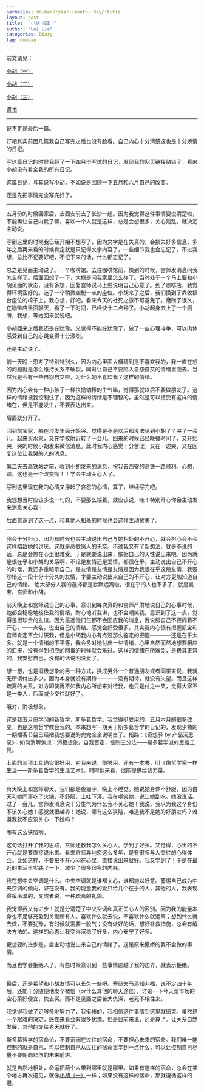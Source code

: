 ```yaml
---
permalink: douban/:year-:month-:day/:title
layout: post
title:  "小胡（四）"
author: "Lei Lie"
categories: Diary
tag: douban
---
```


前文请见：

[小胡（一）](https://leilie.top/douban/2020-01-19/Diary-Hu)

[小胡（二）](https://leilie.top/douban/2023-02-15/Diary-Hu)

[小胡（三）](https://leilie.top/douban/2023-04-02/Diary-Hu)

[遗书](https://leilie.top/douban/2023-02-13/Diary)

---

说不定是最后一篇。

好吧其实前面几篇我自己写完之后也没有脸看。自己内心十分清楚这也是十分矫情的日记。

写这篇日记的时候我翻了一下四月份写过的日记，发现我的网页链接贴错了，看来小胡没有看全我的所有日记。

这篇日记，与其说写小胡，不如说是回顾一下五月和六月自己的改变。

还是先把事情完全写完好了。

---

五月份的时候回家后，去西安前去了长沙一趟。因为我觉得这件事情要说清楚啦，不能再让自己内耗了嘛，喜欢一个人就是这样，总是会想很多，关心则乱。就决定主动说。

写到这里的时候我已经开始不想写了，因为文字是在失真的，会损失好多信息，多年之后再来看的时候肯定就是只记得文字内容了，一些细节我也会忘记了。不过我想，总比不记要好吧，不记下来的话，什么都忘记了。

总之是见面主动说了。一个咖啡馆。去往咖啡馆前，快到的时候，宫师发消息问我怎么样了。后面回想了一下，大概是问我家里怎么样了。当时处于一个马上要和小胡见面的状态，没有多想，回复宫师说马上要说明自己心意了。到了咖啡店，我觉得环境蛮好的。选了一个稍微幽秘一点的座位。小胡来了之后，我们换到了靠收银台座位的椅子上。我心想，好吧，看来今天的社死之旅不可避免了。磨蹭了很久，在咖啡店里面聊天，看了一下时间，已经快十二点钟了。小胡起身去上了一个厕所，我想，等她回来就说吧。

小胡回来之后我还是在犹豫。又觉得不能在犹豫了，做了一些心理斗争，可以肉体感受到自己的心跳变得十分激烈。

还是主动说了。

前一天晚上思考了特别特别久，因为内心里面大概猜到是不喜欢我的，我一直在想的问题就是怎么维持关系不破裂，同时让自己不要陷入自怨自艾的情绪里面去。当然我是会有一些自怨自艾啦，为什么她不喜欢我？这样的情绪。

因为内心会有一种小孩子一样执拗幼稚的生气嘛，觉得那就以后不要做朋友了。这样的情绪被我控制住了，因为这样的情绪是不理智的，虽然是可以接受有这样的情绪在，但是不能发生，不要表达出来。

后面就分开了。

回到凯宝家，躺在沙发里面开始哭。觉得是不是以后都没法见到小胡了？哭了一会儿，起来买水果，又在学校附近转了一会儿。回来的时候已经晚餐时间了，又开始哭，哭的时候小胡发来微信消息。此时我内心感觉十分苦涩，又在一边哭，又在回复这位让我哭的人的消息。

第二天去高铁站之前，收到小胡发来的消息，祝我去西安的高铁一路顺利。心想，耶，这也是一个改变呢！！学会主动关心人了。

写到这里现在我的心情又浮起了哀怨的心情，算了，继续写完吧。

我想想当时应该多说一句的，不要那么端着，就应该说，哇！特别开心你会主动发来消息关心我！

后面意识到了这一点，和其他人相处的时候也会这样主动赞美了。

---

我会十分担心，因为有时候也会主动说出自己与她相处的不开心，就会担心会不会这样招致她的讨厌。这就是高敏感人的无奈。不过我又有了新想法，就是不说的话，总是会憋在心里很难受。于是就要说出来，依据自己的天性说出来吧。因为就是很在乎和小胡的关系啊，不论是友情还是爱情，都很在乎。主动说出自己不开心的时候，我还多重暗示自己，是友情是友情是友情是因为我很在乎这段友情，我要珍惜这一段十分十分久的友情，才要主动说出来自己的不开心，让对方更加知道自己的情绪。 绝大部分人我的选择都是默默远离啦。很在乎的人也不多了，就是凯宝、宫师和小胡。

前天晚上和宫师说自己的心事，意识到每次真的和宫师严肃地说自己的心事时候，她都会稳稳地接住我的情绪，耐心地听我讲，也不会嘲笑我。意识到了这一点，觉得是很珍贵的友谊。因为最近他们仨都不会回应我的消息，我说服自己不要闷着不开心，一一点名，说出自己的情绪。感觉会好受很多。其实我内心很有把握凯宝和宫师肯定不会讨厌我，但是小胡我内心有点没那么鉴定的把握————还是在乎太多。就是一个情绪的不平等，我会多对她付出一些情绪，心里自然而然地想要相应的汇报，没有得到相应的回报的时候就会难过。这样的情绪在所难免，是极其正常的，我安慰自己，没有的话说明没爱了。

想一想，也是消极想象的另一种方式，换成另外一个普通朋友或者同学来说，我就无所谓付出多少，因为本身就没有期待————没有期待，就没有失望。而且这样疏离的关系，对方即使再不如我内心所想来对待我，也只是付之一笑，觉得大家不是一类人，后面减少交往就好了。

哦对，消极想象。

这是我五月份学习的新哲学，斯多葛哲学。我觉得挺受用的，五月六月的很多改变，也是这项哲学教会我的。本来想写一期关于斯多葛哲学的日记的，发现少楠的一期播客节目已经把我想要说的完完全全说明白了。指路：《奇想驿 by 产品沉思录》：如何消解焦虑：消极想象，自我否定，控制三分法——斯多葛学派的思维工具。

上面的三项工具确实很好用，对我来说，很够用。还有一本书，叫《像哲学家一样生活——斯多葛哲学的生活艺术》。时时翻来看，很能提供给我力量。

---

有天晚上和宫师聊天，我们都是夜猫子，晚上不睡觉。她说她身体不舒服，因为白天和她同事吃了火锅，不舒服，上吐下泻。我在嘲笑她，说让她乱吃。她没说话。过了一会儿，宫师发消息说十分生气为什么我不关心她！我说，我以为我这个身份不该关心她！感觉就很越界！她说，哪有这么狭隘，难道我不是她的好朋友吗？难道我就不应该关心一下她吗？

哪有这么狭隘啊。

这句话打开了我的思路，宫师还教我怎么关心人。学到了好多。又觉得，心里的不开心就是要直接说出来。看来宫师异地恋这么多年，是有很多与人交往的心得体会。比如这样，不要把不开心闷在心里，直接说出来就好。我又学到了！于是在最近的生活里实践了一下，减少了很多很多的内耗。

我在想中央空调是什么。中央空调就是谁都关心，谁都施以好意。警惕自己成为中央空调的倾向，好在没有。我的能量我的爱只给几个在乎的人，其他的人，我表现得蛮冷漠的，又或者说，一种疏离的礼貌。

我觉得我又有进步！就是分清楚了中央空调和真正关心人的区别。因为我的能量本身也不足够充盈到关爱所有人。喜欢什么就去说，不喜欢什么就远离；想到什么就去做，不要犹豫，有时候就需要一股气；没有做好的话，想好补救措施，总会有解决方法的。这样的心态让我变得沉稳了好多，内心安宁了好多。

更想要的进步是，会主动地说出来自己的情绪了。这是原来傲娇的我不会做的事情。

而且也学会拒绝人了。有些时候意识到一些事情逾越了我的边界，就表示拒绝。

---

最后，还是希望和小胡友情可以长久一些吧。塞翁失马焉知非福，说不定四十年后，还能十分随便地发个微信（or什么其他的聊天途径），讨论一下今天菜市场的空心菜好便宜，快去买。而不是见面之后苦大仇深，老死不相往来。

我觉得我做了足够多地努力了，我挺棒的，我相信这件事情到这里就结束。虽然是一个艰难的决定，感性来看会有很多犹豫。但是目前来说，还是算了。让关系自然发展，其他的交给老天就好了。

斯多葛哲学的宿命论，不要沉溺在过往的宿命，不要担心未来的宿命。我们唯一能控制的就是自己，可以控制自己从过往的宿命里学到一点什么，可以让控制自己尽量不要朝向悲伤的未来前进。

就是自然地相处，命运把两个人带到哪里就是哪里。如果有这样的宿命，总会在某个地方再次遇见，就像[小胡（一）](https://leilie.top/douban/2020-01-19/Diary-Hu)一样；如果没有这样的宿命，那就遵循这样的道。